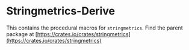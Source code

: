 # Stringmetrics-Derive

This contains the procedural macros for `stringmetrics`. Find the parent package
at [https://crates.io/crates/stringmetrics](https://crates.io/crates/stringmetrics)

